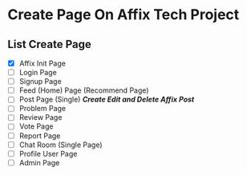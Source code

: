 # Create Page On Affix Tech Project

## List Create Page

- [x] Affix Init Page
- [ ] Login Page
- [ ] Signup Page
- [ ] Feed (Home) Page (Recommend Page)
- [ ] Post Page (Single) ***Create Edit and Delete Affix Post***
- [ ] Problem Page
- [ ] Review Page
- [ ] Vote Page
- [ ] Report Page
- [ ] Chat Room (Single Page)
- [ ] Profile User Page
- [ ] Admin Page
